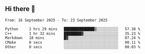## Hi there 👋

<!--
**Bojupi/Bojupi** is a ✨ _special_ ✨ repository because its `README.md` (this file) appears on your GitHub profile.

Here are some ideas to get you started:

- 🔭 I’m currently working on ...
- 🌱 I’m currently learning ...
- 👯 I’m looking to collaborate on ...
- 🤔 I’m looking for help with ...
- 💬 Ask me about ...
- 📫 How to reach me: ...
- 😄 Pronouns: ...
- ⚡ Fun fact: ...
-->

<!--START_SECTION:waka-->

```txt
From: 16 September 2025 - To: 23 September 2025

Python     2 hrs 29 mins   ██████████████▒░░░░░░░░░░   57.38 %
C++        1 hr 32 mins    ████████▓░░░░░░░░░░░░░░░░   35.23 %
Markdown   18 mins         █▓░░░░░░░░░░░░░░░░░░░░░░░   07.24 %
CMake      0 secs          ░░░░░░░░░░░░░░░░░░░░░░░░░   00.11 %
Other      0 secs          ░░░░░░░░░░░░░░░░░░░░░░░░░   00.03 %
```

<!--END_SECTION:waka-->

